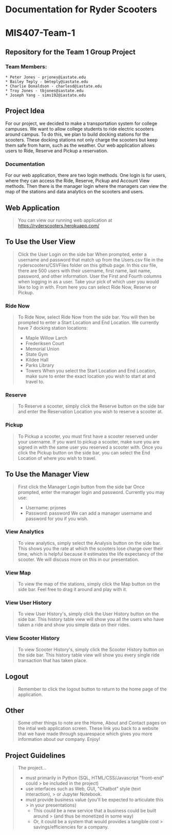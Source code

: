 # Documentation for Ryder Scooters

# MIS407-Team-1
## Repository for the Team 1 Group Project
### Team Members:
```
* Peter Jones - prjones@iastate.edu
* Bailey Teply - bmteply@iastate.edu
* Charlie Donaldson - charlesd@iastate.edu
* Troy Jones - tbjones@iastate.edu
* Joseph Yang - sims192@iastate.edu
```
## Project Idea
For our project, we decided to make a transportation system for college campuses. We want to allow college students to ride electric scooters around campus. To do this, we plan to build docking stations for the scooters. These docking stations not only charge the scooters but keep them safe from harm, such as the weather. Our web application allows users to Ride, Reserve and Pickup a reservation.

### Documentation

For our web application, there are two login methods. One login is for users, where they can access the Ride, Reserve, Pickup and Account View methods. Then there is the manager login where the managers can view the map of the stations and data analytics on the scooters and users.

## Web Application
> You can view our running web application at https://ryderscooters.herokuapp.com/

## To Use the User View
> Click the User Login on the side bar
> When prompted, enter a username and password that match up from the Users.csv file in the ryderscooters/CSVFiles folder on this github page. In this csv file, there are 500 users with their username, first name, last name, password, and other information. User the First and Fourth columns when logging in as a user. Take your pick of which user you would like to log in with.
>From here you can select Ride Now, Reserve or Pickup. 

### Ride Now
>To Ride Now, select Ride Now from the side bar. You will then be prompted to enter a Start Location and End Location. We currently have 7 docking station locations:
> * Maple Willow Larch
> * Frederiksen Court
> * Memorial Union
> * State Gym
> * Kildee Hall
> * Parks Library
> * Towers
> When you select the Start Location and End Location, make sure to enter the exact location you wish to start at and travel to.

### Reserve
> To Reserve a scooter, simply click the Reserve button on the side bar and enter the Reservation Location you wish to reserve a scooter at.

### Pickup
> To Pickup a scooter, you must first have a scooter reserved under your username. If you want to pickup a scooter, make sure you are signed in with the same user you reserved a scooter with.
> Once you click the Pickup button on the side bar, you can select the End Location of where you wish to travel.





## To Use the Manager View
> First click the Manager Login button from the side bar
> Once prompted, enter the manager login and password. Currently you may use:
> * Username: prjones
> * Password: password
> We can add a manager username and password for you if you wish.

### View Analytics
> To view analytics, simply select the Analysis button on the side bar. This shows you the rate at which the scooters lose charge over their time, which is helpful because it estimates the life expectancy of the scooter. We will discuss more on this in our presentation.

### View Map
> To view the map of the stations, simply click the Map button on the side bar. Feel free to drag it around and play with it.

### View User History
> To view User History's, simply click the User History button on the side bar. This history table view will show you all the users who have taken a ride and show you simple data on their rides.


### View Scooter History
> To view Scooter History's, simply click the Scooter History button on the side bar. This history table view will show you every single ride transaction that has taken place.

## Logout
> Remember to click the logout button to return to the home page of the application.

## Other
> Some other things to note are the Home, About and Contact pages on the intial web application screen. These link you back to a website that we have made through squarespace which gives you more information about our company. Enjoy!


## Project Guidelines

>The project...
>* must primarily in Python (SQL, HTML/CSS/Javascript "front-end" could > be included in the project)
>* use interfaces such as Web, GUI, "Chatbot" style (text interaction), > or Jupyter Notebook.
> * must provide business value (you'll be expected to articulate this > in your presentations)
>   * This could be a new service that a business could be built around > (and thus be monetized in some way)
>   * Or, it could be a system that would provides a tangible cost > savings/efficiencies for a company.



